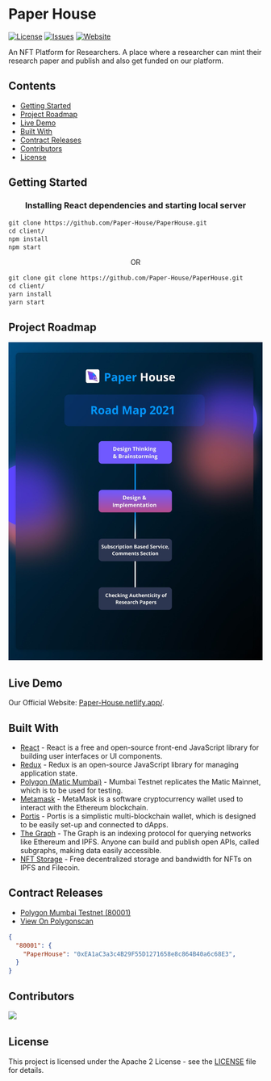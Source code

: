 # Paper House

[![License](https://img.shields.io/github/license/Paper-House/PaperHouse)](https://github.com/Paper-House/PaperHouse/blob/main/LICENSE) [![Issues](https://img.shields.io/github/issues/Paper-House/PaperHouse)](https://github.com/Paper-House/PaperHouse/issues) [![Website](https://img.shields.io/badge/View-Website-blue)](https://paper-house.netlify.app/)

An NFT Platform for Researchers. A place where a researcher can mint their research paper and publish and also get funded on our platform.

## Contents

- [Getting Started](##Getting-Started)
- [Project Roadmap](#Project-Roadmap)
- [Live Demo](#Live-Demo)
- [Built With](#Built-With)
- [Contract Releases](#Contract-Releases)
- [Contributors](#Contributors)
- [License](#License)


## Getting Started

### <p align="center"> <b> Installing React dependencies and starting local server </b> </p>
```
git clone https://github.com/Paper-House/PaperHouse.git
cd client/
npm install
npm start
```
<p align="center">OR</p>

```
git clone git clone https://github.com/Paper-House/PaperHouse.git
cd client/
yarn install
yarn start
```

## Project Roadmap

![Roadmap](./Images/RoadMap.jpg)


## Live Demo
Our Official Website: [Paper-House.netlify.app/](https://paper-house.netlify.app/).

## Built With

- [React](https://reactjs.org/) - React is a free and open-source front-end JavaScript library for building user interfaces or UI components.
- [Redux](https://redux.js.org/) - Redux is an open-source JavaScript library for managing application state.
- [Polygon (Matic Mumbai)](https://docs.matic.network/docs/develop/network-details/network/) - Mumbai Testnet replicates the Matic Mainnet, which is to be used for testing.
- [Metamask](https://metamask.io/) - MetaMask is a software cryptocurrency wallet used to interact with the Ethereum blockchain.
- [Portis](https://www.portis.io/) - Portis is a simplistic multi-blockchain wallet, which is designed to be easily set-up and connected to dApps.
- [The Graph](https://thegraph.com/) - The Graph is an indexing protocol for querying networks like Ethereum and IPFS. Anyone can build and publish open APIs, called subgraphs, making data easily accessible.
- [NFT Storage](https://nft.storage/) - Free decentralized storage and bandwidth for NFTs on IPFS and Filecoin.

## Contract Releases

 - [Polygon Mumbai Testnet (80001)](https://mumbai.polygonscan.com)
 - [View On Polygonscan](https://mumbai.polygonscan.com/address/0xEA1aC3a3c4B29F55D1271658e8c864B40a6c68E3)
```json
{
  "80001": {
    "PaperHouse": "0xEA1aC3a3c4B29F55D1271658e8c864B40a6c68E3",
  }
}
```

## Contributors
<a href="https://github.com/Paper-House/PaperHouse/graphs/contributors">
  <img src="https://contrib.rocks/image?repo=Paper-House/PaperHouse" />
</a>

## License

This project is licensed under the Apache 2 License - see the [LICENSE](LICENSE) file for details.
